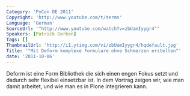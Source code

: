 ```yaml
---
Category: 'PyCon DE 2011'
Copyright: 'http://www.youtube.com/t/terms'
Language: 'German'
SourceUrl: '"http://www.youtube.com/watch?v=zbUamIyygr4"'
Speakers: [Patrick Gerken]
Tags: []
ThumbnailUrl: 'http://i1.ytimg.com/vi/zbUamIyygr4/hqdefault.jpg'
Title: '"Mit Deform komplexe Formulare ohne Schmerzen erstellen"'
date: '2011-10-06'
---
```

Deform ist eine Form Bibliothek die sich einen engen Fokus setzt und dadurch sehr flexibel einsetzbar ist. In dem Vortrag zeigen wir, wie man damit arbeitet, und wie man es in Plone integrieren kann.